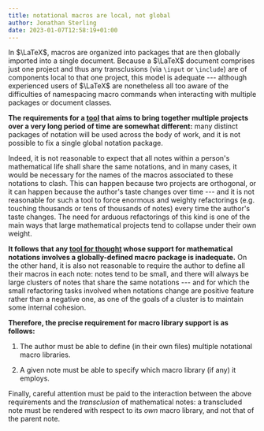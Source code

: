 ```yaml
---
title: notational macros are local, not global
author: Jonathan Sterling
date: 2023-01-07T12:58:19+01:00
---
```


In $\LaTeX$, macros are organized into packages that are then globally imported into a single document. Because a $\LaTeX$ document comprises just one project and thus any transclusions (via `\input` or `\include`) are of components local to that one project, this model is adequate --- although experienced users of $\LaTeX$ are nonetheless all too aware of the difficulties of namespacing macro commands when interacting with multiple packages or document classes.

**The requirements for a [tool](tfmt-0002) that aims to bring together multiple projects over a very long period of time are somewhat different:** many distinct packages of notation will be used across the body of work, and it is not possible to fix a single global notation package.

Indeed, it is not reasonable to expect that all notes within a person's mathematical life shall share the same notations, and in many cases, it would be necessary for the names of the macros associated to these notations to clash. This can happen because two projects are orthogonal, or it can happen because the author's taste changes over time --- and it is not reasonable for such a tool to force enormous and weighty refactorings (e.g. touching thousands or tens of thousands of notes) every time the author's taste changes. The need for arduous refactorings of this kind is one of the main ways that large mathematical projects tend to collapse under their own weight.

**It follows that any [tool for thought](tfmt-0002) whose support for mathematical notations involves a globally-defined macro package is inadequate.** On the other hand, it is also not reasonable to require the author to define all their macros in each note: notes tend to be small, and there will always be large clusters of notes that share the same notations --- and for which the small refactoring tasks involved when notations change are positive feature rather than a negative one, as one of the goals of a cluster is to maintain some internal cohesion.

**Therefore, the precise requirement for macro library support is as follows:**

1. The author must be able to define (in their own files) multiple notational macro libraries.

2. A given note must be able to specify which macro library (if any) it employs.

Finally, careful attention must be paid to the interaction between the above requirements and the *transclusion* of mathematical notes: a transcluded note must be rendered with respect to its *own* macro library, and not that of the parent note.
